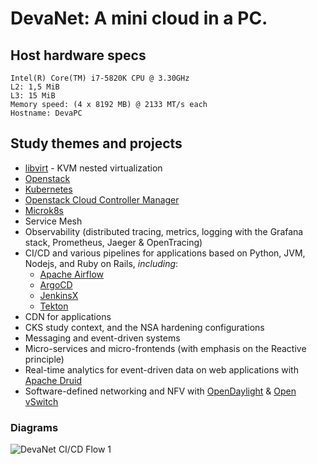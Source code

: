 # DevaNet: A mini cloud in a PC.

## Host hardware specs

```
Intel(R) Core(TM) i7-5820K CPU @ 3.30GHz
L2: 1,5 MiB
L3: 15 MiB
Memory speed: (4 x 8192 MB) @ 2133 MT/s each
Hostname: DevaPC
```

## Study themes and projects

- [libvirt](https://libvirt.org/docs.html) - KVM nested virtualization
- [Openstack](https://www.openstack.org/)
- [Kubernetes](https://kubernetes.io/)
- [Openstack Cloud Controller Manager](https://github.com/kubernetes/cloud-provider-openstack/blob/master/docs/openstack-cloud-controller-manager/using-openstack-cloud-controller-manager.md)
- [Microk8s](https://microk8s.io/)
- Service Mesh
- Observability (distributed tracing, metrics, logging with the Grafana stack, Prometheus, Jaeger & OpenTracing)
- CI/CD and various pipelines for applications based on Python, JVM, Nodejs, and Ruby on Rails, _including_:
  - [Apache Airflow](https://airflow.apache.org/)
  - [ArgoCD](https://argo-cd.readthedocs.io/)
  - [JenkinsX](https://jenkins-x.io/)
  - [Tekton](https://tekton.dev/)
- CDN for applications
- CKS study context, and the NSA hardening configurations
- Messaging and event-driven systems
- Micro-services and micro-frontends (with emphasis on the Reactive principle)
- Real-time analytics for event-driven data on web applications with [Apache Druid](https://druid.apache.org/faq)
- Software-defined networking and NFV with [OpenDaylight](https://www.opendaylight.org/) & [Open vSwitch](https://www.openvswitch.org/)

### Diagrams

![DevaNet CI/CD Flow 1](./media/devanet_cicd_flow_1)
